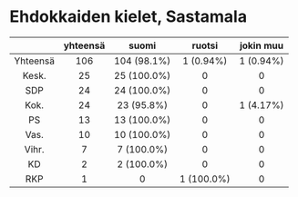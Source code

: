 # Ehdokkaiden kielet, Sastamala

| |yhteensä|suomi|ruotsi|jokin muu|
|:---:|:---:|:---:|:---:|:---:|
|Yhteensä|106|104 (98.1%)|1 (0.94%)|1 (0.94%)|
|Kesk.|25|25 (100.0%)|0|0|
|SDP|24|24 (100.0%)|0|0|
|Kok.|24|23 (95.8%)|0|1 (4.17%)|
|PS|13|13 (100.0%)|0|0|
|Vas.|10|10 (100.0%)|0|0|
|Vihr.|7|7 (100.0%)|0|0|
|KD|2|2 (100.0%)|0|0|
|RKP|1|0|1 (100.0%)|0|


